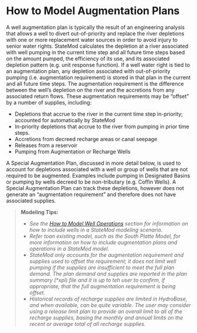 # How to Model Augmentation Plans #

A well augmentation plan is typically the result of an engineering analysis that allows a well to divert 
out-of-priority and replace the river depletions with one or more replacement water sources in order to 
avoid injury to senior water rights. StateMod calculates the depletion at a river associated with well 
pumping in the current time step and all future time steps based on the amount pumped, the efficiency of 
its use, and its associated depletion pattern (e.g. unit response function). If a well water right is tied 
to an augmentation plan, any depletion associated with out-of-priority pumping (i.e. augmentation requirement) 
is stored in that plan in the current and all future time steps. The augmentation requirement is the 
difference between the well’s depletion on the river and the accretions from any associated return flows. 
These augmentation requirements may be “offset” by a number of supplies, including:

* Depletions that accrue to the river in the current time step in-priority; accounted for automatically by StateMod 
* In-priority depletions that accrue to the river from pumping in prior time steps. 
* Accretions from decreed recharge areas or canal seepage 
* Releases from a reservoir 
* Pumping from Augmentation or Recharge Wells 

A Special Augmentation Plan, discussed in more detail below, is used to account for depletions associated with a 
well or group of wells that are not required to be augmented. Examples include pumping in Designated Basins or 
pumping by wells decreed to be non-tributary (e.g. Coffin Wells). A Special Augmentation Plan can track these 
depletions, however does not generate an “augmentation requirement” and therefore does not have associated 
supplies.

>**Modeling Tips:**
>* _See the [How to Model Well Operations](../StandardModelingProcedures/77.md) section for information on how to include wells in a StateMod modeling scenario._
>* _Refer toan existing model, such as the South Platte Model, for more information on how to include augmentation plans and operations in a StateMod model._
>* _StateMod only accounts for the augmentation requirement and supplies used to offset the requirement; it does not limit well pumping if the supplies are insufficient to meet the full plan demand. The plan demand and supplies are reported in the plan summary (*xpl) file and it is up to teh user to confirm, if appropriate, that the full augmentation requirement is being offset._
>* _Historical records of recharge supplies are limited in HydroBase, and when available, can be quite variable. The user may consider using a release limit plan to provide an overall limit to all of the recharge supplies, basing the monthly and annual limits on the recent or average total of all recharge supplies._